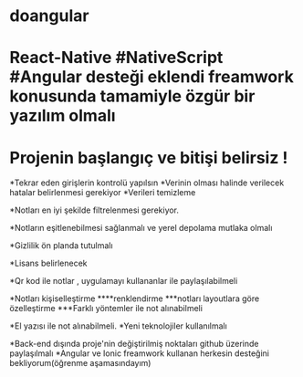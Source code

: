 # doangular
# React-Native #NativeScript #Angular desteği eklendi freamwork konusunda tamamiyle özgür bir yazılım olmalı
# Projenin başlangıç ve bitişi belirsiz !
*Tekrar eden girişlerin kontrolü yapılsın
*Verinin olması halinde verilecek hatalar belirlenmesi gerekiyor
*Verileri temizleme



*Notları en iyi şekilde filtrelenmesi gerekiyor.

*Notların eşitlenebilmesi sağlanmalı ve yerel depolama mutlaka olmalı

*Gizlilik ön planda tutulmalı

*Lisans belirlenecek

*Qr kod ile notlar , uygulamayı kullananlar ile paylaşılabilmeli

*Notları kişiselleştirme
****renklendirme
***notları layoutlara göre özelleştirme
***Farklı yöntemler ile not alınabilmeli

*El yazısı ile not alınabilmeli.
*Yeni teknolojiler kullanılmalı

*Back-end dışında proje'nin değiştirilmiş noktaları github üzerinde paylaşılmalı
*Angular ve Ionic freamwork kullanan herkesin desteğini bekliyorum(öğrenme aşamasındayım)
